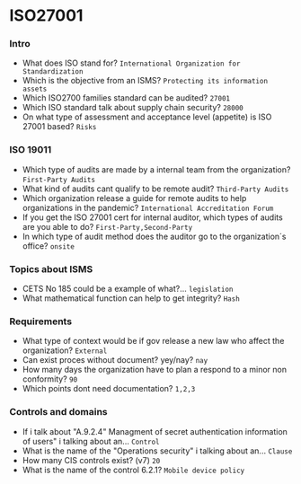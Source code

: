 # ISO27001

### Intro
- What does ISO stand for? `International Organization for Standardization`
- Which is the objective from an ISMS? `Protecting its information assets`
- Which ISO2700 families standard can be audited? `27001`
- Which ISO standard talk about supply chain security? `28000`
- On what type of assessment and acceptance level (appetite) is ISO 27001 based? `Risks`


### ISO 19011
- Which type of audits are made by a internal team from the organization? `First-Party Audits`
- What kind of audits cant qualify to be remote audit? `Third-Party Audits`
- Which organization release a guide for remote audits to help organizations in the pandemic? `International Accreditation Forum`
- If you get the ISO 27001 cert for internal auditor, which types of audits are you able to do?  `First-Party,Second-Party`
- In which type of audit method does the auditor go to the organization´s office?  `onsite`

### Topics about ISMS
- CETS No 185 could be a example of what?... `legislation`
- What mathematical function can help to get integrity? `Hash`

### Requirements
- What type of context would be if gov release a new law who affect the organization? `External`
- Can exist proces without document? yey/nay? `nay`
- How many days the organization have to plan a respond to a minor non conformity? `90`
- Which points dont need documentation?  `1,2,3`

### Controls and domains
- If i talk about "A.9.2.4" Managment of secret authentication information of users" i talking about an... `Control`
- What is the name of the "Operations security" i talking about an... `Clause`
- How many CIS controls exist? (v7) `20` 
- What is the name of the control 6.2.1? `Mobile device policy`
